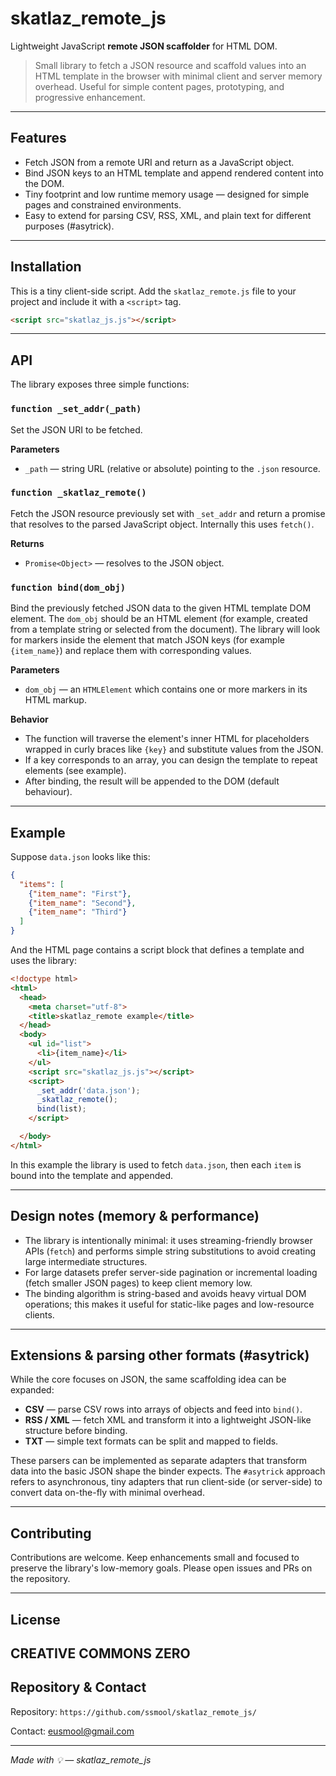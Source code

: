 # skatlaz_remote_js

Lightweight JavaScript **remote JSON scaffolder** for HTML DOM.

> Small library to fetch a JSON resource and scaffold values into an HTML template in the browser with minimal client and server memory overhead. Useful for simple content pages, prototyping, and progressive enhancement.

---

## Features

* Fetch JSON from a remote URI and return as a JavaScript object.
* Bind JSON keys to an HTML template and append rendered content into the DOM.
* Tiny footprint and low runtime memory usage — designed for simple pages and constrained environments.
* Easy to extend for parsing CSV, RSS, XML, and plain text for different purposes (#asytrick).

---

## Installation

This is a tiny client-side script. Add the `skatlaz_remote.js` file to your project and include it with a `<script>` tag.

```html
<script src="skatlaz_js.js"></script>
```

---

## API

The library exposes three simple functions:

### `function _set_addr(_path)`

Set the JSON URI to be fetched.

**Parameters**

* `_path` — string URL (relative or absolute) pointing to the `.json` resource.

### `function _skatlaz_remote()`

Fetch the JSON resource previously set with `_set_addr` and return a promise that resolves to the parsed JavaScript object. Internally this uses `fetch()`.

**Returns**

* `Promise<Object>` — resolves to the JSON object.

### `function bind(dom_obj)`

Bind the previously fetched JSON data to the given HTML template DOM element. The `dom_obj` should be an HTML element (for example, created from a template string or selected from the document). The library will look for markers inside the element that match JSON keys (for example `{item_name}`) and replace them with corresponding values.

**Parameters**

* `dom_obj` — an `HTMLElement` which contains one or more markers in its HTML markup.

**Behavior**

* The function will traverse the element's inner HTML for placeholders wrapped in curly braces like `{key}` and substitute values from the JSON.
* If a key corresponds to an array, you can design the template to repeat elements (see example).
* After binding, the result will be appended to the DOM (default behaviour).

---

## Example

Suppose `data.json` looks like this:

```json
{
  "items": [
    {"item_name": "First"},
    {"item_name": "Second"},
    {"item_name": "Third"}
  ]
}
```

And the HTML page contains a script block that defines a template and uses the library:

```html
<!doctype html>
<html>
  <head>
    <meta charset="utf-8">
    <title>skatlaz_remote example</title>
  </head>
  <body>
    <ul id="list">
      <li>{item_name}</li>
    </ul>
    <script src="skatlaz_js.js"></script>
    <script>
      _set_addr('data.json');
      _skatlaz_remote();
      bind(list);
    </script>

  </body>
</html>
```

In this example the library is used to fetch `data.json`, then each `item` is bound into the template and appended.

---

## Design notes (memory & performance)

* The library is intentionally minimal: it uses streaming-friendly browser APIs (`fetch`) and performs simple string substitutions to avoid creating large intermediate structures.
* For large datasets prefer server-side pagination or incremental loading (fetch smaller JSON pages) to keep client memory low.
* The binding algorithm is string-based and avoids heavy virtual DOM operations; this makes it useful for static-like pages and low-resource clients.

---

## Extensions & parsing other formats (#asytrick)

While the core focuses on JSON, the same scaffolding idea can be expanded:

* **CSV** — parse CSV rows into arrays of objects and feed into `bind()`.
* **RSS / XML** — fetch XML and transform it into a lightweight JSON-like structure before binding.
* **TXT** — simple text formats can be split and mapped to fields.

These parsers can be implemented as separate adapters that transform data into the basic JSON shape the binder expects. The `#asytrick` approach refers to asynchronous, tiny adapters that run client-side (or server-side) to convert data on-the-fly with minimal overhead.

---

## Contributing

Contributions are welcome. Keep enhancements small and focused to preserve the library's low-memory goals. Please open issues and PRs on the repository.

---

## License

CREATIVE COMMONS ZERO
---

## Repository & Contact

Repository: `https://github.com/ssmool/skatlaz_remote_js/`

Contact: [eusmool@gmail.com](mailto:eusmool@gmail.com)

---

*Made with 💡 — skatlaz_remote_js*
